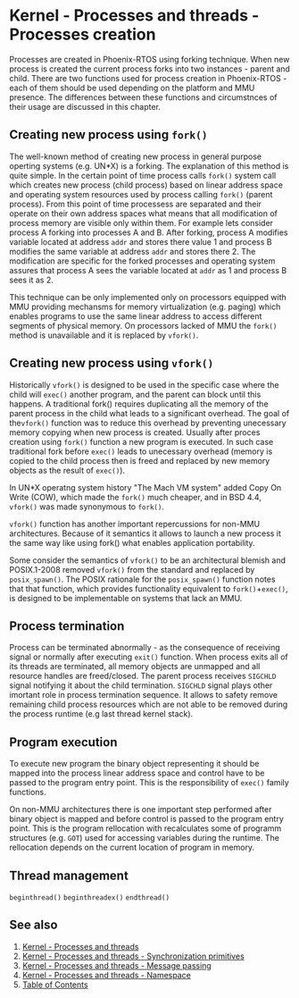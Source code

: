 # Kernel - Processes and threads - Processes creation

Processes are created in Phoenix-RTOS using forking technique. When new process is created the current process forks into two instances - parent and child. There are two functions used for process creation in Phoenix-RTOS - each of them should be used depending on the platform and MMU presence. The differences between these functions and circumstnces of their usage are discussed in this chapter.

## Creating new process using `fork()`

The well-known method of creating new process in general purpose operting systems (e.g. UN*X) is a forking. The explanation of this method is quite simple. In the certain point of time process calls `fork()` system call which creates new process (child process) based on linear address space and operating system resources used by process calling `fork()` (parent process). From this point of time processess are separated and their operate on their own address spaces what means that all modification of process memory are visible only within them. For example lets consider process A forking into processes A and B. After forking, process A modifies variable located at address `addr` and stores there value 1 and process B modifies the same variable at address `addr` and stores there 2. The modification are specific for the forked processes and operating system assures that process A sees the variable located at `addr` as 1 and process B sees it as 2.

This technique can be only implemented only on processors equipped with MMU providing mechansms for memory virtualization (e.g. paging) which enables programs to use the same linear address to access different segments of physical memory. On processors lacked of MMU the `fork()` method is unavailable and it is replaced by `vfork()`.

## Creating new process using `vfork()`

Historically `vfork()` is designed to be used in the specific case where the child will `exec()` another program, and the parent can block until this happens. A traditional fork() requires duplicating all the memory of the parent process in the child what leads to a significant overhead. The goal of the`vfork()` function was to reduce this overhead by preventing unecessary memory copying when new process is created. Usually after proces creation using `fork()` function a new program is executed. In such case traditional fork before `exec()` leads to unecessary overhead (memory is copied to the child process then is freed and replaced by new memory objects as the result of `exec()`).

In UN*X operatng system history "The Mach VM system" added Copy On Write (COW), which made the `fork()` much cheaper, and in BSD 4.4, `vfork()` was made synonymous to `fork()`.

`vfork()` function has another important repercussions for non-MMU architectures. Because of it semantics it allows to launch a new process it the same way like using fork() what enables application portability.

Some consider the semantics of `vfork()` to be an architectural blemish and POSIX.1-2008 removed `vfork()` from the standard and replaced by `posix_spawn()`. The POSIX rationale for the `posix_spawn()` function notes that that function, which provides functionality equivalent to `fork()`+`exec()`, is designed to be implementable on systems that lack an MMU.

## Process termination

Process can be terminated abnormally - as the consequence of receiving signal or normally after executing `exit()` function. When process exits all of its threads are terminated, all memory objects are unmapped and all resource handles are freed/closed.  The parent process receives `SIGCHLD` signal notifying it about the child termination. `SIGCHLD` signal plays other imortant role in process termination sequence. It allows to safety remove remaining child process resources which are not able to be removed during the process runtime (e.g last thread kernel stack).

## Program execution

To execute new program the binary object representing it should be mapped into the process linear address space and control have to be passed to the program entry point. This is the responsibility of `exec()` family functions.

On non-MMU architectures there is one important step performed after binary object is mapped and before control is passed to the program entry point. This is the program rellocation with recalculates some of programm structures (e.g. `GOT`) used for accessing variables during the runtime. The rellocation depends on the current location of program in memory.

## Thread management

`beginthread()`
`beginthreadex()`
`endthread()`

## See also

1. [Kernel - Processes and threads](README.MD)
2. [Kernel - Processes and threads - Synchronization primitives](sync.md)
3. [Kernel - Processes and threads - Message passing](msg.md)
4. [Kernel - Processes and threads - Namespace](namespace.md)
5. [Table of Contents](../../README.md)
